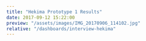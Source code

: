 ```yaml
---
title: "Hekima Prototype 1 Results"
date: 2017-09-12 15:22:00
preview: "/assets/images/IMG_20170906_114102.jpg"
relative: "/dashboards/interview-hekima"
---
```


